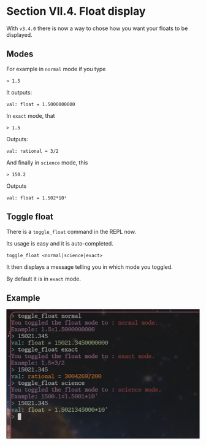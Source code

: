 # Section VII.4. Float display
With `v3.4.0` there is now a way to chose how you want your floats to be
displayed.

## Modes

For example in `normal` mode if you type 
```
> 1.5
```

It outputs: 

```
val: float = 1.5000000000
```

In `exact` mode, that
```
> 1.5
```

Outputs:

```
val: rational = 3/2
```

And finally in `science` mode, this
```
> 150.2
```

Outputs

```
val: float = 1.502*10²
```

## Toggle float
There is a `toggle_float` command in the REPL now.

Its usage is easy and it is auto-completed.
```
toggle_float <normal|science|exact>
```

It then displays a message telling you in which mode you toggled.

By default it is in `exact` mode.

## Example
![float_mode](/assets/float_mode.png)
